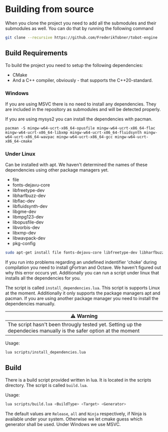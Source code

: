 # Building from source

When you clone the project you need to add all the submodules and their submodules as well. You can do that by running the following command

```bash
git clone --recursive https://github.com/FrederikTobner/tobot-engine
```

## Build Requirements

To build the project you need to setup the following dependencies:

* CMake
* And a C++ compiler, obviously - that supports the C++20-standard.

### Windows

If you are using MSVC there is no need to install any dependencies. They are included in the repository as submodules and will be detected properly.

If you are using mysys2 you can install the dependencies with pacman.

```mysis2-ucrt
pacman -S mingw-w64-ucrt-x86_64-opusfile mingw-w64-ucrt-x86_64-flac mingw-w64-ucrt-x86_64-libxmp mingw-w64-ucrt-x86_64-fluidsynth mingw-w64-ucrt-x86_64-wavpac mingw-w64-ucrt-x86_64-gcc mingw-w64-ucrt-x86_64-cmake
```

### Under Linux

Can be installed with apt. We haven't determined the names of these dependencies using other package managers yet.

* file
* fonts-dejavu-core
* libfreetype-dev
* libharfbuzz-dev
* libflac-dev
* libfluidsynth-dev
* libgme-dev
* libmpg123-dev
* libopusfile-dev
* libvorbis-dev
* libxmp-dev
* libwavpack-dev
* pkg-config

```bash
sudo apt-get install file fonts-dejavu-core libfreetype-dev libharfbuzz-dev libflac-dev libfluidsynth-dev libgme-dev libmpg123-dev libopusfile-dev libvorbis-dev libxmp-dev libwavpack-dev pkg-config
```

If you run into problems regarding an undefined indentifier 'choke' during compilation you need to install gFortran and Octave.
We haven't figured out why this error occurs yet. Additionally you can run a script under linux that installs all the dependencies for you.

The script is called `install_dependencies.lua`. This script is supports Linux at the moment. Additionally it only supports the package managers apt and pacman. If you are using another package manager you need to install the dependencies manually.

| ⚠️ Warning                                                                                                        |
|-------------------------------------------------------------------------------------------------------------------|
| The script hasn't been througly tested yet. Setting up the dependecies manually is the safer option at the moment |

Usage:

```bash
lua scripts/install_dependencies.lua
```

## Build

There is a build script provided written in lua. It is located in the scripts directory. The script is called `build.lua`.

Usage:

```bash
lua scripts/build.lua <BuildType> <Target> <Generator>
```

The default values are `Release`, `all` and `Ninja` respectively, if Ninja is available under your system. Otherwise we let cmake guess which generator shall be used. Under Windows we use MSVC.
